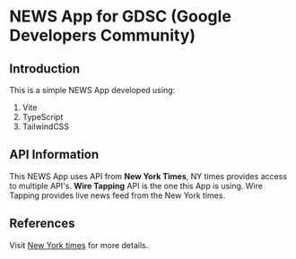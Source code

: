 # NEWS App for GDSC (Google Developers Community)

## Introduction
This is a simple NEWS App developed using:
1. Vite
2. TypeScript
3. TailwindCSS

## API Information
This NEWS App uses API from __New York Times__, NY times provides access to multiple API's. **Wire Tapping** API is the one this App is using. Wire Tapping provides live news feed from the New York times.

## References
Visit [New York times](https://developer.nytimes.com/docs/timeswire-product/1/overview) for more details.